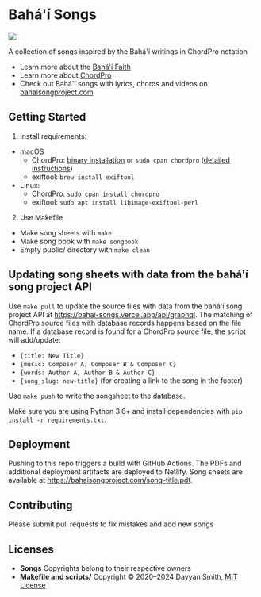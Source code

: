 # Bahá'í Songs
![](https://github.com/bahaisongproject/bahai-songs/actions/workflows/deploy.yml/badge.svg)

A collection of songs inspired by the Bahá'í writings in ChordPro notation
- Learn more about the [Bahá'í Faith](https://www.bahai.org/)
- Learn more about [ChordPro](https://www.chordpro.org)
- Check out Bahá'í songs with lyrics, chords and videos on [bahaisongproject.com](https://www.bahaisongproject.com)


## Getting Started
1. Install requirements:
  - macOS
     -  ChordPro: [binary installation](https://www.chordpro.org/chordpro/install-macos-native/) or `sudo cpan chordpro` ([detailed instructions](https://www.chordpro.org/chordpro/chordpro-install-on-macos/))
     - exiftool: `brew install exiftool`
   - Linux:
     - ChordPro: `sudo cpan install chordpro`
     - exiftool: `sudo apt install libimage-exiftool-perl`
2. Use Makefile
  - Make song sheets with `make`
  - Make song book with `make songbook`
  - Empty public/ directory with `make clean`

## Updating song sheets with data from the bahá'í song project API
Use `make pull` to update the source files with data from the bahá'í song project API at https://bahai-songs.vercel.app/api/graphql.
The matching of ChordPro source files with database records happens based on the file name.
If a database record is found for a ChordPro source file, the script will add/update:
- `{title: New Title}`
- `{music: Composer A, Composer B & Composer C}`
- `{words: Author A, Author B & Author C}`
- `{song_slug: new-title}` (for creating a link to the song in the footer)

Use `make push` to write the songsheet to the database.

Make sure you are using Python 3.6+ and install dependencies with `pip install -r requirements.txt`.

## Deployment
Pushing to this repo triggers a build with GitHub Actions. The PDFs and additional deployment artifacts are deployed to Netlify. Song sheets are available at https://bahaisongproject.com/song-title.pdf.

## Contributing
Please submit pull requests to fix mistakes and add new songs

## Licenses
- **Songs** Copyrights belong to their respective owners
- **Makefile and scripts/** Copyright © 2020–2024 Dayyan Smith, [MIT License](https://opensource.org/licenses/MIT)
